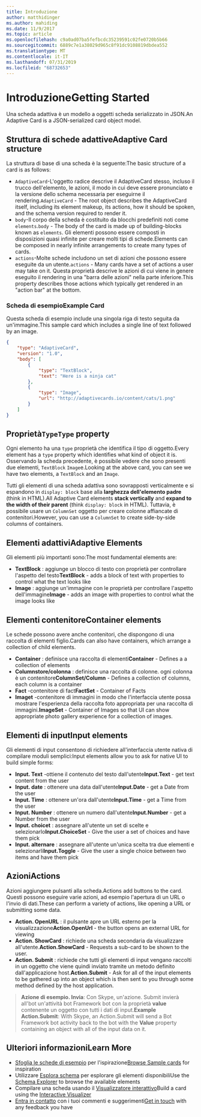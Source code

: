 ```yaml
---
title: Introduzione
author: matthidinger
ms.author: mahiding
ms.date: 11/9/2017
ms.topic: article
ms.openlocfilehash: c9a0ad07ba5fefbcdc35239591c02fe0720b5b66
ms.sourcegitcommit: 6889c7e1a38029d965c8f91dc9108819dbdea552
ms.translationtype: MT
ms.contentlocale: it-IT
ms.lasthandoff: 07/31/2019
ms.locfileid: "68732653"
---
```

# <a name="getting-started"></a><span data-ttu-id="a898b-102">Introduzione</span><span class="sxs-lookup"><span data-stu-id="a898b-102">Getting Started</span></span> 

<span data-ttu-id="a898b-103">Una scheda adattiva è un modello a oggetti scheda serializzato in JSON.</span><span class="sxs-lookup"><span data-stu-id="a898b-103">An Adaptive Card is a JSON-serialized card object model.</span></span>

## <a name="adaptive-card-structure"></a><span data-ttu-id="a898b-104">Struttura di schede adattive</span><span class="sxs-lookup"><span data-stu-id="a898b-104">Adaptive Card structure</span></span>

<span data-ttu-id="a898b-105">La struttura di base di una scheda è la seguente:</span><span class="sxs-lookup"><span data-stu-id="a898b-105">The basic structure of a card is as follows:</span></span>

* <span data-ttu-id="a898b-106">`AdaptiveCard`-L'oggetto radice descrive il AdaptiveCard stesso, incluso il trucco dell'elemento, le azioni, il modo in cui deve essere pronunciato e la versione dello schema necessaria per eseguirne il rendering.</span><span class="sxs-lookup"><span data-stu-id="a898b-106">`AdaptiveCard` - The root object describes the AdaptiveCard itself, including its element makeup, its actions, how it should be spoken, and the schema version required to render it.</span></span>
* <span data-ttu-id="a898b-107">`body`-Il corpo della scheda è costituito da blocchi predefiniti noti come `elements`.</span><span class="sxs-lookup"><span data-stu-id="a898b-107">`body` - The body of the card is made up of building-blocks known as `elements`.</span></span> <span data-ttu-id="a898b-108">Gli elementi possono essere composti in disposizioni quasi infinite per creare molti tipi di schede.</span><span class="sxs-lookup"><span data-stu-id="a898b-108">Elements can be composed in nearly infinite arrangements to create many types of cards.</span></span> 
* <span data-ttu-id="a898b-109">`actions`-Molte schede includono un set di azioni che possono essere eseguite da un utente.</span><span class="sxs-lookup"><span data-stu-id="a898b-109">`actions` - Many cards have a set of actions a user may take on it.</span></span> <span data-ttu-id="a898b-110">Questa proprietà descrive le azioni di cui viene in genere eseguito il rendering in una "barra delle azioni" nella parte inferiore.</span><span class="sxs-lookup"><span data-stu-id="a898b-110">This property describes those actions which typically get rendered in an "action bar" at the bottom.</span></span>

### <a name="example-card"></a><span data-ttu-id="a898b-111">Scheda di esempio</span><span class="sxs-lookup"><span data-stu-id="a898b-111">Example Card</span></span>

<span data-ttu-id="a898b-112">Questa scheda di esempio include una singola riga di testo seguita da un'immagine.</span><span class="sxs-lookup"><span data-stu-id="a898b-112">This sample card which includes a single line of text followed by an image.</span></span>

```json
{
    "type": "AdaptiveCard",
    "version": "1.0",
    "body": [
        {
            "type": "TextBlock",
            "text": "Here is a ninja cat"
        },
        {
            "type": "Image",
            "url": "http://adaptivecards.io/content/cats/1.png"
        }
    ]
}
```

## <a name="type-property"></a><span data-ttu-id="a898b-113">Proprietà`Type`</span><span class="sxs-lookup"><span data-stu-id="a898b-113">`Type` property</span></span>

<span data-ttu-id="a898b-114">Ogni elemento ha una `type` proprietà che identifica il tipo di oggetto.</span><span class="sxs-lookup"><span data-stu-id="a898b-114">Every element has a `type` property which identifies what kind of object it is.</span></span> <span data-ttu-id="a898b-115">Osservando la scheda precedente, è possibile vedere che sono presenti due elementi, `TextBlock` `Image`e.</span><span class="sxs-lookup"><span data-stu-id="a898b-115">Looking at the above card, you can see we have two elements, a `TextBlock` and an `Image`.</span></span>

<span data-ttu-id="a898b-116">Tutti gli elementi di una scheda adattiva sono sovrapposti verticalmente e si espandono in `display: block` base alla **larghezza dell'elemento padre** (think in HTML).</span><span class="sxs-lookup"><span data-stu-id="a898b-116">All Adaptive Card elements **stack vertically** and **expand to the width of their parent** (think `display: block` in HTML).</span></span> <span data-ttu-id="a898b-117">Tuttavia, è possibile usare un `ColumnSet` oggetto per creare colonne affiancate di contenitori.</span><span class="sxs-lookup"><span data-stu-id="a898b-117">However, you can use a `ColumnSet` to create side-by-side columns of containers.</span></span>

## <a name="adaptive-elements"></a><span data-ttu-id="a898b-118">Elementi adattivi</span><span class="sxs-lookup"><span data-stu-id="a898b-118">Adaptive Elements</span></span>

<span data-ttu-id="a898b-119">Gli elementi più importanti sono:</span><span class="sxs-lookup"><span data-stu-id="a898b-119">The most fundamental elements are:</span></span>

* <span data-ttu-id="a898b-120">**TextBlock** : aggiunge un blocco di testo con proprietà per controllare l'aspetto del testo</span><span class="sxs-lookup"><span data-stu-id="a898b-120">**TextBlock** - adds a block of text with properties to control what the text looks like</span></span>
* <span data-ttu-id="a898b-121">**Image** : aggiunge un'immagine con le proprietà per controllare l'aspetto dell'immagine</span><span class="sxs-lookup"><span data-stu-id="a898b-121">**Image** - adds an image with properties to control what the image looks like</span></span>

## <a name="container-elements"></a><span data-ttu-id="a898b-122">Elementi contenitore</span><span class="sxs-lookup"><span data-stu-id="a898b-122">Container elements</span></span>

<span data-ttu-id="a898b-123">Le schede possono avere anche contenitori, che dispongono di una raccolta di elementi figlio.</span><span class="sxs-lookup"><span data-stu-id="a898b-123">Cards can also have containers, which arrange a collection of child elements.</span></span>

* <span data-ttu-id="a898b-124">**Container** : definisce una raccolta di elementi</span><span class="sxs-lookup"><span data-stu-id="a898b-124">**Container** - Defines a a collection of elements</span></span>
* <span data-ttu-id="a898b-125">**Columnstore/colonna** : definisce una raccolta di colonne. ogni colonna è un contenitore</span><span class="sxs-lookup"><span data-stu-id="a898b-125">**ColumnSet/Column** - Defines a collection of columns, each column is a container</span></span>
* <span data-ttu-id="a898b-126">**Fact** -contenitore di fact</span><span class="sxs-lookup"><span data-stu-id="a898b-126">**FactSet** - Container of Facts</span></span>
* <span data-ttu-id="a898b-127">**Imaget** -contenitore di immagini in modo che l'interfaccia utente possa mostrare l'esperienza della raccolta foto appropriata per una raccolta di immagini.</span><span class="sxs-lookup"><span data-stu-id="a898b-127">**ImageSet** - Container of Images so that UI can show appropriate photo gallery experience for a collection of images.</span></span>

## <a name="input-elements"></a><span data-ttu-id="a898b-128">Elementi di input</span><span class="sxs-lookup"><span data-stu-id="a898b-128">Input elements</span></span>

<span data-ttu-id="a898b-129">Gli elementi di input consentono di richiedere all'interfaccia utente nativa di compilare moduli semplici:</span><span class="sxs-lookup"><span data-stu-id="a898b-129">Input elements allow you to ask for native UI to build simple forms:</span></span>

* <span data-ttu-id="a898b-130">**Input. Text** -ottiene il contenuto del testo dall'utente</span><span class="sxs-lookup"><span data-stu-id="a898b-130">**Input.Text** - get text content from the user</span></span>
* <span data-ttu-id="a898b-131">**Input. date** : ottenere una data dall'utente</span><span class="sxs-lookup"><span data-stu-id="a898b-131">**Input.Date** - get a Date from the user</span></span>
* <span data-ttu-id="a898b-132">**Input. Time** : ottenere un'ora dall'utente</span><span class="sxs-lookup"><span data-stu-id="a898b-132">**Input.Time** - get a Time from the user</span></span>
* <span data-ttu-id="a898b-133">**Input. Number** : ottenere un numero dall'utente</span><span class="sxs-lookup"><span data-stu-id="a898b-133">**Input.Number** - get a Number from the user</span></span>
* <span data-ttu-id="a898b-134">**Input. choicet** : assegnare all'utente un set di scelte e selezionarlo</span><span class="sxs-lookup"><span data-stu-id="a898b-134">**Input.ChoiceSet** - Give the user a set of choices and have them pick</span></span>
* <span data-ttu-id="a898b-135">**Input. alternare** : assegnare all'utente un'unica scelta tra due elementi e selezionarli</span><span class="sxs-lookup"><span data-stu-id="a898b-135">**Input.Toggle** - Give the user a single choice between two items and have them pick</span></span>

## <a name="actions"></a><span data-ttu-id="a898b-136">Azioni</span><span class="sxs-lookup"><span data-stu-id="a898b-136">Actions</span></span>

<span data-ttu-id="a898b-137">Azioni aggiungere pulsanti alla scheda.</span><span class="sxs-lookup"><span data-stu-id="a898b-137">Actions add buttons to the card.</span></span> <span data-ttu-id="a898b-138">Questi possono eseguire varie azioni, ad esempio l'apertura di un URL o l'invio di dati.</span><span class="sxs-lookup"><span data-stu-id="a898b-138">These can perform a variety of actions, like opening a URL or submitting some data.</span></span>

* <span data-ttu-id="a898b-139">**Action. OpenURL** : il pulsante apre un URL esterno per la visualizzazione</span><span class="sxs-lookup"><span data-stu-id="a898b-139">**Action.OpenUrl** - the button opens an external URL for viewing</span></span>
* <span data-ttu-id="a898b-140">**Action. ShowCard** : richiede una scheda secondaria da visualizzare all'utente.</span><span class="sxs-lookup"><span data-stu-id="a898b-140">**Action.ShowCard** - Requests a sub-card to be shown to the user.</span></span>
* <span data-ttu-id="a898b-141">**Action. Submit** : richiede che tutti gli elementi di input vengano raccolti in un oggetto che viene quindi inviato tramite un metodo definito dall'applicazione host.</span><span class="sxs-lookup"><span data-stu-id="a898b-141">**Action.Submit** - Ask for all of the input elements to be gathered up into an object which is then sent to you through some method defined by the host application.</span></span>

> <span data-ttu-id="a898b-142">**Azione di esempio. Invia**: Con Skype, un'azione. Submit invierà all'bot un'attività bot Framework bot con la proprietà **value** contenente un oggetto con tutti i dati di input.</span><span class="sxs-lookup"><span data-stu-id="a898b-142">**Example Action.Submit**: With Skype, an Action.Submit will send a Bot Framework bot activity back to the bot with the **Value** property containing an object with all of the input data on it.</span></span>

## <a name="learn-more"></a><span data-ttu-id="a898b-143">Ulteriori informazioni</span><span class="sxs-lookup"><span data-stu-id="a898b-143">Learn More</span></span>

* <span data-ttu-id="a898b-144">[Sfoglia le schede di esempio](http://adaptivecards.io/samples/) per l'ispirazione</span><span class="sxs-lookup"><span data-stu-id="a898b-144">[Browse Sample cards](http://adaptivecards.io/samples/) for inspiration</span></span>
* <span data-ttu-id="a898b-145">Utilizzare [Esplora schema](http://adaptivecards.io/explorer) per esplorare gli elementi disponibili</span><span class="sxs-lookup"><span data-stu-id="a898b-145">Use the [Schema Explorer](http://adaptivecards.io/explorer) to browse the available elements</span></span>
* <span data-ttu-id="a898b-146">Compilare una scheda usando il [Visualizzatore interattivo](http://adaptivecards.io/visualizer/)</span><span class="sxs-lookup"><span data-stu-id="a898b-146">Build a card using the [Interactive Visualizer](http://adaptivecards.io/visualizer/)</span></span>
* <span data-ttu-id="a898b-147">[Entra in contatto](http://adaptivecards.io/connect) con i tuoi commenti e suggerimenti</span><span class="sxs-lookup"><span data-stu-id="a898b-147">[Get in touch](http://adaptivecards.io/connect) with any feedback you have</span></span>
